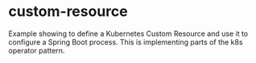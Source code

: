 # custom-resource

Example showing to define a Kubernetes Custom Resource and use it to 
configure a Spring Boot process. This is implementing parts of the k8s 
operator pattern.
